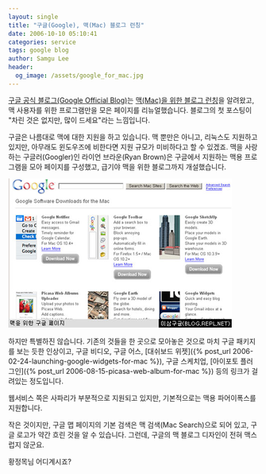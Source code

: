 ```yaml
---
layout: single
title: "구글(Google), 맥(Mac) 블로그 런칭"
date: 2006-10-10 05:10:41
categories: service
tags: google blog
author: Samgu Lee
header:
  og_image: /assets/google_for_mac.jpg
---
```


[구글 공식 블로그(Google Official Blog)](http://googleblog.blogspot.com/2006/10/inside-macs-at-google.html)는 [맥(Mac)을 위한 블로그 런칭](http://googlemac.blogspot.com/2006/10/google-and-your-mac.html)을 알려왔고, 맥 사용자를 위한 프로그램만을 모은 페이지를 리뉴얼했습니다. 블로그의 첫 포스팅이 "차린 것은 없지만, 많이 드세요"라는 느낌입니다.

구글은 나름대로 맥에 대한 지원을 하고 있습니다. 맥 뿐만은 아니고, 리눅스도 지원하고 있지만, 아무래도 윈도우즈에 비한다면 지원 규모가 미비하다고 할 수 있겠죠. 맥을 사랑하는 구글러(Googler)인 라이언 브라운(Ryan Brown)은 구글에서 지원하는 맥용 프로그램을 모아 페이지를 구성했고, 급기야 맥을 위한 블로그까지 개설했습니다.

![맥을 위한 구글](/assets/google_for_mac.jpg)

하지만 특별하진 않습니다. 기존의 것들을 한 곳으로 모아놓은 것으로 마치 구글 패키지를 보는 듯한 인상이고, 구글 비디오, 구글 어스, [대쉬보드 위젯]({% post_url 2006-02-24-launching-google-widgets-for-mac %}), 구글 스케치업, [아이포토 플러그인]({% post_url 2006-08-15-picasa-web-album-for-mac %}) 등의 링크가 걸려있는 정도입니다.

웹서비스 쪽은 사파리가 부분적으로 지원되고 있지만, 기본적으로는 맥용 파어이폭스를 지원합니다.

작은 것이지만, 구글 맵 페이지의 기본 검색은 맥 검색(Mac Search)으로 되어 있고, 구글 로고가 약간 흐린 것을 알 수 있습니다. 그런데, 구글의 맥 블로그 디자인이 전혀 맥스럽지 않군요.

황정목님 어디계시죠?
